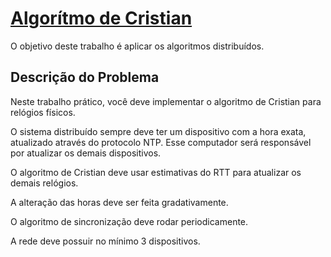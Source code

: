 # <a href='https://pt.wikipedia.org/wiki/Algoritmo_de_Cristian' target="_blank"> Algorítmo de Cristian </a>

O objetivo deste trabalho é aplicar os algoritmos distribuídos.

## Descrição do Problema

Neste trabalho prático, você deve implementar o algoritmo de Cristian para relógios físicos.

O sistema distribuído sempre deve ter um dispositivo com a hora exata, atualizado através do protocolo NTP. Esse computador será responsável por atualizar os demais dispositivos.

O algoritmo de Cristian deve usar estimativas do RTT para atualizar os demais relógios.

A alteração das horas deve ser feita gradativamente.

O algoritmo de sincronização deve rodar periodicamente.

A rede deve possuir no mínimo 3 dispositivos.
